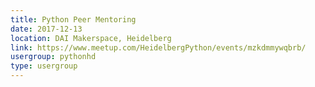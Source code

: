 ```yaml
---
title: Python Peer Mentoring
date: 2017-12-13
location: DAI Makerspace, Heidelberg
link: https://www.meetup.com/HeidelbergPython/events/mzkdmmywqbrb/
usergroup: pythonhd
type: usergroup
---
```

